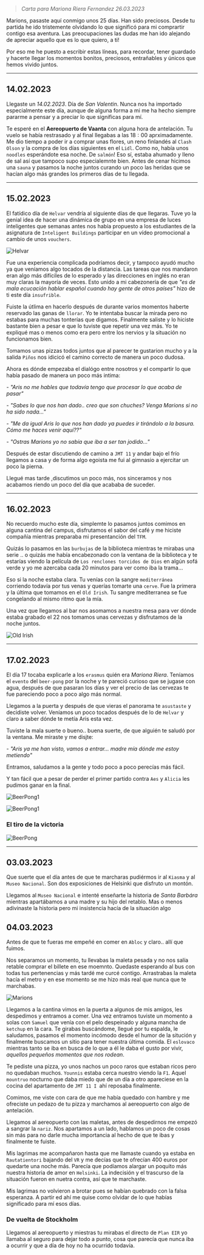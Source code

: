 
> *Carta para Mariona Riera Fernandez 26.03.2023*


Marions, pasaste aquí conmigo unos $25$ días. Han sido preciosos. Desde tu partida he ido tristemente olvidando lo que significó para mi comprartir contigo esa aventura. Las preocupaciones las dudas me han ido alejando de apreciar aquello que es lo que quiero, a ti!

Por eso me he puesto a escribir estas líneas, para recordar, tener guardado y hacerte llegar los momentos bonitos, preciosos, entrañables y únicos que hemos vivido juntos.

---

## 14.02.2023

Llegaste un *14.02.2023*. Día de *San Valentin*. Nunca nos ha importado especialmente este día, aunque de alguna forma a mi me ha hecho siempre pararme a pensar y a preciar lo que significas para mí.

 Te esperé en el **Aereopuerto de Vaanta** con alguna hora de antelación. Tu vuelo se había restrasado y al final llegabas a las $18:00$ aprximadamente. Me dio tiempo a poder ir a comprar unas flores, un reno finlandés al `Clash Olson` y la compra de los días siguientes en el `Lidl`. Como no, había unos `noodles` esperándote esa noche. De `salmón`! Eso sí, estaba ahumado y lleno de sal así que tampoco supo especialemnte bien. Antes de cenar hicimos una `sauna` y pasamos la noche juntos curando un poco las heridas que se hacían algo más grandes los primeros días de tu llegada. 

---

## 15.02.2023

El fatídico día de `Helvar` vendría al siguiente días de que llegaras. Tuve yo la genial idea de hacer una dinámica de grupo en una empresa de luces inteligentes que semanas antes nos había propuesto a los estudiantes de la asignatura de `Inteligent Buildings` participar en un vídeo promocional a cambio de unos `vouchers`. 

![Helvar](https://lh3.googleusercontent.com/qnMWfG2iQ0YduXj2LpRjTBpLqiPL81e1dXlXwOIf34XE3l8f1EuDLAB1y6JJMbE5nP42mfVWr75Pe17YWKYseHAFohNMOogwHvzus9-aKZP1yPuf_oNwo9FvO-VauzugFB56fzcOL1mH98NHeEDdBYjEOfVz9bJ7e1SxMgxpTnp3-rmSD41zLfcR43QK9YjXXNbnC5IXb6sbiRLUH4E6ioq4t3ZzFp6c-yOG_gVi3mlNNjUBUdWE1HPadf3vv0lydK2gRGTaw5unCs1sV8dNA2S2ukGeXI8yywok_xbRZnvvZ7XsOFJrLaKo0VLhAmNJNopRAgyn7uFkd45BioHNjvgCOcJ1HwUkmK1o_z7ERCI2LKELRT3pzbkeQPAFGI5Fy0bwzxoBqun1h6C_XH91Ip4RDx1noqqZn5yEDxK3saYyueTrg5HhbNiVFfquUmZnKNepcEIQAa401hq9alN7or477prpe6dSDyV91dFQNTYaNzl3N5xN5PkC5QfaZTJYP8IdPqUjeBmikC2mVzZSr2QAkJbkZbGB9ovA2gnaLF04y_Ul_MuRb6SGbRI_Rrfgoq1jMR8eErpS2iBldsaCTmqsWzGduSHSkCRCScFGKfOXj0hI_73npWpXenXFFj6N3mKywLBLFVeVv7RT5_QU5NSjqJu39N8aVnKlGbfe-TsligI7kLFzj-RilOdQYgk6U2g4adp4fNgzIp5PJKgkqs5uBKScSGInOMuU_ZjjDNQSzorZVuD6XKk7p4Z4ebuU8uTgY5VwdIn30BIkAR6ekGn84hBKwAClCFqyRfLNh_NZcK7OxOCI0FZIpkm8mzMQ0bGkEXEO3d3b40smOkKrM5TxHGbflAuuoK7mR7eGUldzir6v_BeCOq2nE8_2Wnnc7Bo1kKfaEzDsLsvaPE-cpBlDr6cHw2Tip7G9uQ63165NV-3fGi0939_wVqW2-AeCcf7Ib8EXGcblSTu9MMDRB4GFOdOa494wK9nJ530WxX3tg0BoWtLyxZM=w1126-h473-no?authuser=0)

Fue una experiencia complicada podríamos decir, y tampoco ayudó mucho ya que veníamos algo tocados de la distancia. Las tareas que nos mandaron eran algo más difíciles de lo esperado y las direcciones en inglés no eran muy claras la mayoría de veces. Esto unido a mi cabezonería de que *"es de mala ecucación hablar español cuando hay gente de otros países"* hizo de ti este día `insufrible`.

Fuiste la útlima en hacerlo después de durante varios momentos haberte reservado las ganas de `llorar`. Yo te intentaba buscar la mirada pero no estabas para muchas tonterías que digamos. Finalmente saliste y lo hiciste bastante bien a pesar e que lo tuviste que repetir una vez más. Yo te expliqué mas o menos como era pero entre los nervios y la situación no funcionamos bien.

Tomamos unas pizzas todos juntos que al parecer te gustarion mucho y a la salida `Piños` nos idicicó el camino correcto de manera un poco dudosa. 

Ahora es dónde empezaba el dialógo entre nosotros y el compartir lo que había pasado de manera un poco más intima:

*-* *"Aris no me hables que todavía tengo que procesar lo que acaba de pasar"* 

*-* *"Sabes lo que nos han dado.. creo que son chuches? Venga Marions si no ha sido nada..."* 

*-* *"Me da igual Aris lo que nos han dado ya puedes ir tirándolo a la basura. Cómo me haces venir aquí??"* 

*-* *"Ostras Marions yo no sabía que iba a ser tan jodido..."*

Después de estar discutiendo de camino a `JMT 11` y andar bajo el frío llegamos a casa y de forma algo egoista me fui al gimnasio a ejercitar un poco la pierna. 

Llegué mas tarde ,discutimos un poco más, nos sinceramos y nos acabamos riendo un poco del día que acababa de suceder.

---

## 16.02.2023

No recuerdo mucho este día, simplemte lo pasamos juntos comimos en alguna cantina del campus, disfrutamos el sabor del café y me hiciste compañía mientras preparaba mi presentanción del `TFM`. 

Quizás lo pasamos en las `burbujas` de la biblioteca mientras te mirabas una serie ..  o quizás me había encabezonado con la ventana de la biblioteca y te estarías viendo la película de `Los renclones torcidos de Dios` en algún sofá verde y yo me azercaba cada $20$ minutos para ver como iba la trama...

Eso si la noche estaba clara. Tu venías con la sangre `mediterránea` corriendo todavía por tus venas y querías tomarte una `cerve`. Fue la primera y la última que tomamos en el `Old Irish`. Tu sangre mediterranea se fue congelando al mismo ritmo que la mía.

Una vez que llegamos al bar nos asomamos a nuestra mesa para ver dónde estaba grabado el $22$ nos tomamos unas cervezas y disfrutamos de la noche juntos.

![Old Irish](https://lh3.googleusercontent.com/_AsKY5ZS8aCZfoYAQzQaWU974VDElxCl7_GTQExUtXdDBMLg_DJeXSpzRDOy2eq5kc0zJkVR8DeuquFi-1dyb4bRI1f404IVta4SyM5rvsiCaX3shgeEOR25oWGyafb8YXhurgbrbTvykiTMkoKDo89oKJOj6jNmcmxU9mCLzysqV8u5bGw_GjqK9LiEDNKZjEuLk0NIjnYDeNURMYdvKmmAWA9-zGclPKrJaosaUkhs6pDBHQKbAceMWmUeCnF7FwTZjEqYIjUuQCFStQ0UJL-aDq6P-OEGzeZZ9XyUA5LroGoiziCDa58PIlCAztI87TMy-QhAIFz4MMgbWdzgNp98riFOgFqpovphyO-2L7KQhyET3ocwePrd6hm8dg8ZMW02H1o8RLu7RzpsnpuXKiD9TgwcSThtwaL1sEUiaWyM2TugATCkgRnp5FKkfJi4aAu9JJnhKu_wGj3540WFOKoQBF1gJUO2OEzEQSrtenCdQS_ZPujuz_e8lQxCxvlfuBxy2HbHsS3a1RIz_yjixgLOJi7HE3NIP_A4lndBver9PtMq8x5x69KzODBg5NDe3_M_zGmpJU2Bgj9GTAooFmrgJcnLCKcXlDKTuq_vPN2gCEsdosW6NUsHaw6oFfg0PdLj2_-jhPkUTwDIOYTjc8ECAXEAZRv_WCbINMr-XzSTUhsGjlj5RXw7ISOWhyx5jfChCkgW9ux5PzZWDwool7ttc1G_AANcPETvgFBFo5z5RhMkhKMeXPjGG9IpnxOQOWsy4V52nbCt_Yt96P8SkENWU4Gfv8NJoBfJf8nQAyZoQbqNe9OrxtektTrdizNctP5aqS3HjmeoaUW-MkTX0OxJW6DNx81L5iYsccQd16ZjNrnCr_mEZUJag80j33PuKB8lyru_mzx_1l7DWVnYwS8RCBTaGOsL7agajAGvOnRrhwhtyZSKXXU3ZYp7AXI9U6GwfBoIcau5oZwIjfso41ep6uJAeagMmC-qfk8-iPPp5uKP8mkX5w=w959-h720-no?authuser=0 "Guapa")

---

## 17.02.2023

El día $17$ tocaba explicarle a los `erasmus` quién era *Mariona Riera*. Teníamos el `evento` del `beer-pong` por la noche y te pareció curioso que se jugase con agua, después de que pasaran los días y ver el precio de las cervezas te fue pareciendo poco a poco algo más normal.

Llegamos a la puerta y después de que vieras el panorama te `asustaste` y decidiste volver. Veníamos un poco tocados después de lo de `Helvar` y claro a saber dónde te metía Aris esta vez. 

Tuviste la mala suerte o bueno.. buena suerte, de que alguién te saludó por la ventana. Me miraste y me disjte: 

*-* *"Aris ya me han visto, vamos a entrar... madre mía dónde me estoy metiendo"*

Entramos, saludamos a la gente y todo poco a poco perecías más fácil.

Y tan fácil que a pesar de perder el primer partido contra `Aes` y `Alicia` les pudimos ganar en la final. 

![BeerPong1](img\beer-pong-1.jpg "beer pong")

![BeerPong1](img\beer-pong-2.jpg "beer pong")

### El tiro de la victoria
![BeerPong](img\beer-pong.jpg "beer pong")



---
## 03.03.2023

Que suerte que el día antes de que te marcharas pudiérmos ir al `Kiasma` y al `Museo Nacional`. Son dos exposiciones de Helsinki que disfruto un montón.

Llegamos al `Museo Nacional` e intenté enseñarte la historia de *Santa Barbára* mientras apartábamos a una madre y su hijo del retablo. Mas o menos adivinaste la historia pero mi insistencia hacía de la situación algo  

## 04.03.2023

Antes de que te fueras me empeñé en comer en `Abloc` y claro.. allí que fuimos. 

Nos separamos un momento, tu llevabas la maleta pesada y no nos salía retable comprar el billete en ese moemnto. Quedaste esperando al bus con todas tus pertenencias y más tardé me curcé contigo. Arrastrabas la maleta hacía el metro y en ese momento se me hizo más real que nunca que te marchabas. 

![Marions](https://lh3.googleusercontent.com/GA7llU0c8TBOVDM5EUsz2Wfg1QHH_OjQHCbhptXEHFcYrSwGW2g2h-PTvQaLPNchnp-_uP_duiYYKWSjewkuTUk68ek0eIkjGkDWr-7iyJwPXC5wY0EU1gEKZhLaYMUTeqUNa6av-_lIMDDLvabqstY00Ar-kJqlBmxNrEX4R5O2UMSxNZ06QyBBfipQQJzpxHC2SxVuBDOWQNLY6OJuLJqNv-BovMQ_XK9zvmwHo3hkvouFBfBR30Ukj1ZWGXeVbFnlck6qR9S5rqwVaXLm1UtTXdqG4pKh7jk413x_j3AdCgZCRB9NcUSrXlcGTTHn0nvuVT86OhDmkIA6ithELwWkoTpxOIE4wpTQCpoFfLoTEia0HIT241Zj1NvG4BpMiMMc7Kt4cDAHzrV_gzh_zrXfxbl3E1fH4ksuK_Hm0FKnvRFzg_-7Gn129EBxOPi8bVVD9UuNUiYl80SpdOKwXW9LCQbt_MEGPMi9lBDai0vOI5XJc4b6dxqQJgX__bqO7moGYou-hDmiezs4rZ6S9IxE7FPxHS2zEMvg6mXcJfYPddjV7ZQsedjxjGx59YoYwbMYdBORQJY9kApmvd-t6ZJDDyiqxYWMTrYBhYVQ0sWY3hmeAZJBHp3F_XwVY8z7pQddFwzufPpNHpdaBEhQR7iQjJLJVCPrp18G4UyXoH_TVvTbmcM4cY304Ku_X1QqC5EZXnKQIF0pgNu16e-IgZ495-LbinUHyJSSqzvmWhMS26unjr9jV4LxRKo-SOnfB9qGf7eaplTAjlFf4B0DDsiub2FqsN-HDgKLlfpCN4yoFVGX-hC2UwVjoYiURujKJUxGsZIt6QmHWrhI4bIMqz8nLOAPM7rz_5YDV9Ef4ptRYItpZZVAanXGjMlE3T2lsRlMU9I0QNl1mWLepbC5dopktrRhGw61iWp6Ap-qaX2UDOvbHqB3Q4fNLx8cCm39Eg709VwdD5kBlxT4lprswZ_EJZ_r36jZX1v84aYISeScnprb-FV2OOE=w668-h890-no?authuser=0 "Title")

Llegamos a la cantina vimos en la puerta a algunos de mis amigos, les despedimos y entramos a comer. Una vez entramos tuviste un momento a solas con `Samuel` que venía con el pelo despeinado y alguna mancha de `ketchup` en la cara. Te girabas buscándome, llegué por tu espalda, le saludamos, pasamos el momento incómodo desde el humor de la situción y finalmente buscamos un sitio para tener nuestra última comida. El `eslovaco` mientras tanto se iba en busca de lo que a él le daba el gusto por vivir, *aquellos pequeños momentos que nos rodean*. 

Te pediste una pizza, yo unos nachos un poco raros que estaban ricos pero no quedaban muchos. `Younnis` estaba cerca nuestro viendo la `F1`. Aquel `mountruo` nocturno que daba miedo que de un día a otro apareciese en la cocina del apartamento de `JMT 11 I `ahí reposaba finalmente.

Comimos, me viste con cara de que me había quedado con hambre y me ofreciste un pedazo de tu pizza y marchamos al aereopuerto con algo de antelación.

Llegamos al aereopuerto con las maletas, antes de despedirnos me empezó a sangrar la `nariz`. Nos apartamos a un lado, hablamos un poco de cosas sin más para no darle mucha importancia al hecho de que te ibas y finalmente te fuiste.

Mis lagrimas me acompañaron hasta que me llamaste cuando ya estaba en `Rautatientori` bajando del `VR` y me decías que te ofrecían $400$ euros por quedarte una noche más. Parecía que podíamos alargar un poquito más nuestra historia de amor en `Helsinki`. La indecisión y el trascurso de la situación fueron en nuetra contra, así que te marchaste. 

Mis lagrimas no volvieron a brotar pues se habían quebrado con la falsa esperanza. A partir ed ahí me quise como olvidar de lo que habías significado para mí esos días. 






### De vuelta de Stockholm
Llegamos al aereopuerto y miestras tu mirabas el directo de `Plan EIR` yo llamaba al seguro para dejar todo a punto, cosa que parecía que nunca iba a ocurrir y que a día de hoy no ha ocurrido todavía. 





